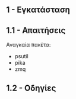 1 - Εγκατάσταση
------------------

1.1 - Απαιτήσεις
-------------------

Αναγκαία πακέτα:
- psutil
- pika
- zmq

1.2 - Οδηγίες
--------------------------
